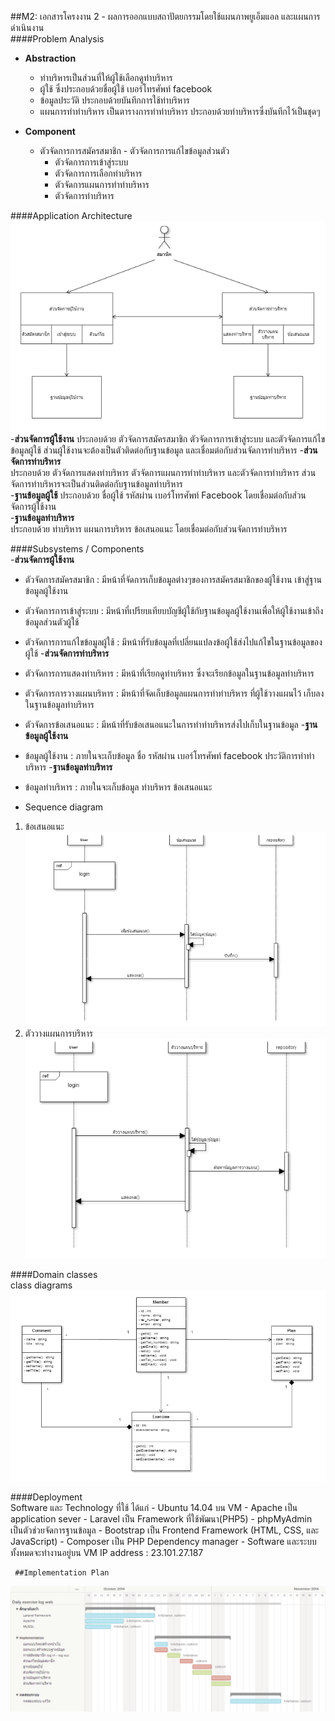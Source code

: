 ##M2: เอกสารโครงงาน 2 - ผลการออกแบบสถาปัตยกรรมโดยใช้แผนภาพยูเอ็มแอล และแผนการดำเนินงาน    
####Problem Analysis  
 - **Abstraction**  
    - ท่าบริหารเป็นส่วนที่ให้ผู้ใช้เลือกดูท่าบริหาร
    - ผู้ใช้  ซึ่งประกอบด้วยชื่อผู้ใช้ เบอร์โทรศัพท์ facebook  
    - ข้อมูลประวัติ  ประกอบด้วยบันทึกการใช้ท่าบริหาร  
    - แผนการทำท่าบริหาร  เป็นตารางการทำท่าบริหาร ประกอบด้วยท่าบริหารซึ่งบันทึกไว้เป็นชุดๆ  
    
- **Component**   
    -  ตัวจัดการการสมัครสมาชิก
	  -  ตัวจัดการการแก้ไขข้อมูลส่วนตัว
		-  ตัวจัดการการเข้าสู่ระบบ
		-  ตัวจัดการการเลือกท่าบริหาร
		-  ตัวจัดการแผนการทำท่าบริหาร
		-  ตัวจัดการท่าบริหาร   
		
####Application Architecture   
![alt text](https://github.com/CE-KMITL-OOAD-2014/Daily-exercise-log/blob/master/doc/img/application%20architecture.PNG)   
-**ส่วนจัดการผู้ใช้งาน**
       ประกอบด้วย ตัวจัดการสมัครสมาชิก ตัวจัดการการเข้าสู่ระบบ และตัวจัดการแก้ไขข้อมูลผู้ใช้ ส่วนผู้ใช้งานจะต้องเป็นตัวติดต่อกับฐานข้อมูล และเชื่อมต่อกับส่วนจัดการท่าบริหาร
-**ส่วนจัดการท่าบริหาร**  
      ประกอบด้วย ตัวจัดการแสดงท่าบริหาร ตัวจัดการแผนการทำท่าบริหาร และตัวจัดการท่าบริหาร ส่วนจัดการท่าบริหารจะเป็นส่วนติดต่อกับฐานข้อมูลท่าบริหาร                                                 
-**ฐานข้อมูลผู้ใช้**
      ประกอบด้วย ชื่อผู้ใช้ รหัสผ่าน เบอร์โทรศัพท์ Facebook โดยเชื่อมต่อกับส่วนจัดการผู้ใช้งาน   
-**ฐานข้อมูลท่าบริหาร**  
      ประกอบด้วย ท่าบริหาร แผนการบริหาร ข้อเสนอแนะ โดยเชื่อมต่อกับส่วนจัดการท่าบริหาร    
      
####Subsystems / Components   
-**ส่วนจัดการผู้ใช้งาน**  
   -	ตัวจัดการสมัครสมาชิก  :  มีหน้าที่จัดการเก็บข้อมูลต่างๆของการสมัครสมาชิกของผู้ใช้งาน เข้าสู่ฐานข้อมูลผู้ใช้งาน
   -	ตัวจัดการการเข้าสู่ระบบ  :  มีหน้าที่เปรียบเทียบบัญชีผู้ใช้กับฐานข้อมูลผู้ใช้งานเพื่อให้ผู้ใช้งานเข้าถึงข้อมูลส่วนตัวผู้ใช้
   -	ตัวจัดการการแก้ไขข้อมูลผู้ใช้  :  มีหน้าที่รับข้อมูลที่เปลี่ยนแปลงข้อผู้ใช้ส่งไปแก้ไขในฐานข้อมูลของผู้ใช้
-**ส่วนจัดการท่าบริหาร**   
   -	ตัวจัดการการแสดงท่าบริหาร  :  มีหน้าที่เรียกดูท่าบริหาร ซึ่งจะเรียกข้อมูลในฐานข้อมูลท่าบริหาร 
   -	ตัวจัดการการวางแผนบริหาร  :  มีหน้าที่จัดเก็บข้อมูลแผนการทำท่าบริหาร ที่ผู้ใช้วางแผนไว้ เก็บลงในฐานข้อมูลท่าบริหาร
   -	ตัวจัดการข้อเสนอแนะ  :  มีหน้าที่รับข้อเสนอแนะในการทำท่าบริหารส่งไปเก็บในฐานข้อมูล
   -**ฐานข้อมูลผู้ใช้งาน**  
   -	ข้อมูลผู้ใช้งาน  :   ภายในจะเก็บข้อมูล ชื่อ รหัสผ่าน เบอร์โทรศัพท์ facebook  ประวัติการทำท่าบริหาร
-**ฐานข้อมูลท่าบริหาร**  
   -	ข้อมูลท่าบริหาร  :  ภายในจะเก็บข้อมูล ท่าบริหาร  ข้อเสนอแนะ    
   
- Sequence diagram
1. ข้อเสนอแนะ   
![alt text](https://github.com/CE-KMITL-OOAD-2014/Daily-exercise-log/blob/master/doc/img/Sequence%20diagram.PNG)        
2. ตัววางแผนการบริหาร   
![alt text](https://github.com/CE-KMITL-OOAD-2014/Daily-exercise-log/blob/master/doc/img/Sequence%20diagram2.PNG)   

####Domain classes    
   class diagrams    
   ![alt text](https://github.com/CE-KMITL-OOAD-2014/Daily-exercise-log/blob/master/doc/img/Domain%20class.PNG) 
   
####Deployment      
    Software และ Technology ที่ใช้ ได้แก่
     - Ubuntu 14.04 บน VM 
     - Apache เป็น application sever - Laravel เป็น Framework ที่ใช้พัฒนา(PHP5)
     - phpMyAdmin เป็นตัวช่วยจัดการฐานข้อมูล 
     - Bootstrap เป็น Frontend Framework (HTML, CSS, และ JavaScript)
     - Composer เป็น PHP Dependency manager 
     - Software และระบบทั้งหมดจะทำงานอยู่บน VM IP address : 23.101.27.187       
     
     ##Implementation Plan  
![alt text](https://github.com/CE-KMITL-OOAD-2014/Daily-exercise-log/blob/master/doc/img/implementationPlan.PNG)  
